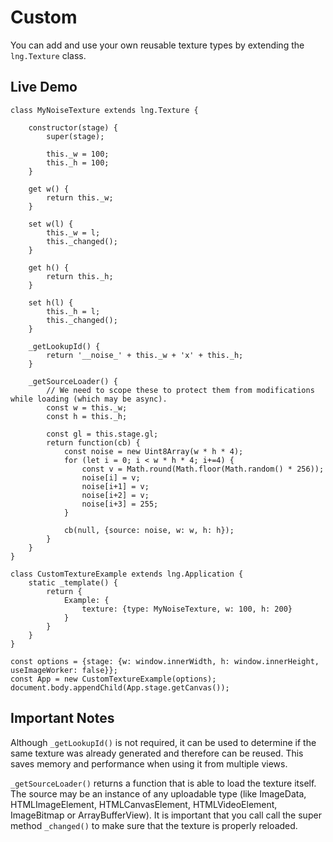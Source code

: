 # Custom


You can add and use your own reusable texture types by extending the `lng.Texture` class.

## Live Demo


```
class MyNoiseTexture extends lng.Texture {

    constructor(stage) {
        super(stage);

        this._w = 100;
        this._h = 100;
    }

    get w() {
        return this._w;
    }

    set w(l) {
        this._w = l;
        this._changed();
    }

    get h() {
        return this._h;
    }

    set h(l) {
        this._h = l;
        this._changed();
    }

    _getLookupId() {
        return '__noise_' + this._w + 'x' + this._h;
    }

    _getSourceLoader() {
        // We need to scope these to protect them from modifications while loading (which may be async).
        const w = this._w;
        const h = this._h;

        const gl = this.stage.gl;
        return function(cb) {
            const noise = new Uint8Array(w * h * 4);
            for (let i = 0; i < w * h * 4; i+=4) {
                const v = Math.round(Math.floor(Math.random() * 256));
                noise[i] = v;
                noise[i+1] = v;
                noise[i+2] = v;
                noise[i+3] = 255;
            }

            cb(null, {source: noise, w: w, h: h});
        }
    }
}

class CustomTextureExample extends lng.Application {
    static _template() {
        return {
            Example: {
                texture: {type: MyNoiseTexture, w: 100, h: 200}
            }
        }
    }
}

const options = {stage: {w: window.innerWidth, h: window.innerHeight, useImageWorker: false}};
const App = new CustomTextureExample(options);
document.body.appendChild(App.stage.getCanvas());
```

## Important Notes


Although `_getLookupId()` is not required, it can be used to determine if the same texture was already generated and therefore can be reused. This saves memory and performance when using it from multiple views.


`_getSourceLoader()` returns a function that is able to load the texture itself. The source may be an instance of any uploadable type (like ImageData, HTMLImageElement, HTMLCanvasElement, HTMLVideoElement, ImageBitmap or ArrayBufferView). It is important that you call call the super method `_changed()` to make sure that the texture is properly reloaded.